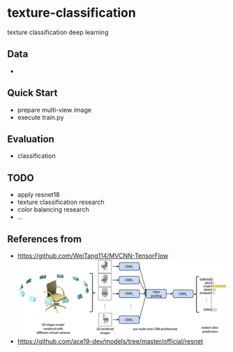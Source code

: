 # texture-classification
texture classification deep learning

## Data
- 

## Quick Start
- prepare multi-view image
- execute train.py

## Evaluation
- classification

## TODO
- apply resnet18
- texture classification research
- color balancing research
- ...

## References from
- https://github.com/WeiTang114/MVCNN-TensorFlow
![](assets/mvcnn_framework.png)
- https://github.com/ace19-dev/models/tree/master/official/resnet
